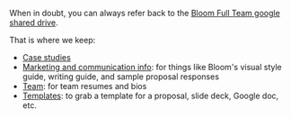 When in doubt, you can always refer back to the [Bloom Full Team google shared drive](https://drive.google.com/drive/u/0/folders/0AOJVzBlrgkPcUk9PVA).

That is where we keep: 
- [Case studies](https://drive.google.com/drive/folders/1TLBBLS_gLHOwbdY6HmFEAmhaW9AS-asI?usp=sharing)
- [Marketing and communication info](https://drive.google.com/drive/folders/1CpFv0REjol60RMnmlus3sub1U9QbLCsl?usp=sharing): for things like Bloom's visual style guide, writing guide, and sample proposal responses
- [Team](https://drive.google.com/drive/folders/1ifDUZX6Tq3CBvV03-49yNVeSIFG3QC9S?usp=sharing): for team resumes and bios
- [Templates](https://drive.google.com/drive/folders/1ba-TApkKF7hLt5K0PCqjVVwX9UJERQMD?usp=sharing): to grab a template for a proposal, slide deck, Google doc, etc. 



